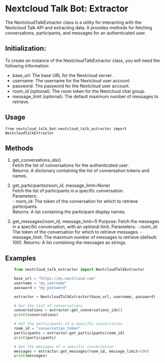 # Nextcloud Talk Bot: Extractor

The NextcloudTalkExtractor class is a utility for interacting with the Nextcloud Talk API and extracting data. 
It provides methods for fetching conversations, participants, and messages for an authenticated user.

## Initialization:
To create an instance of the NextcloudTalkExtractor class, you will need the following information:

- base_url: The base URL for the Nextcloud server.
- username: The username for the Nextcloud user account.
- password: The password for the Nextcloud user account.
- room_id (optional): The room token for the Nextcloud chat group.
- message_limit (optional): The default maximum number of messages to retrieve.


## Usage

```
from nextcloud_talk_bot.nextcloud_talk_extractor import NextcloudTalkExtractor
```

## Methods

1. get_conversations_ids()  
Fetch the list of conversations for the authenticated user.  
Returns: A dictionary containing the list of conversation tokens and names.  

2. get_participants(room_id, message_limit=None)  
    Fetch the list of participants in a specific conversation.  
    Parameters:  
        - room_id: The token of the conversation for which to retrieve participants.  
    Returns: A list containing the participant display names.  

3. get_messages(room_id, message_limit=1)
    Purpose: Fetch the messages in a specific conversation, with an optional limit.
    Parameters:
        - room_id: The token of the conversation for which to retrieve messages.
        - message_limit: The maximum number of messages to retrieve (default: 100).
    Returns: A list containing the messages as strings.

## Examples

```python
    from nextcloud_talk_extractor import NextcloudTalkExtractor

    base_url = "https://my.nextcloud.com"
    username = "my_username"
    password = "my_password"

    extractor = NextcloudTalkExtractor(base_url, username, password)

    # Get the list of conversations
    conversations = extractor.get_conversations_ids()
    print(conversations)

    # Get the participants of a specific conversation
    room_id = "conversation_token"
    participants = extractor.get_participants(room_id)
    print(participants)

    # Get the messages of a specific conversation
    messages = extractor.get_messages(room_id, message_limit=100)
    print(messages)

```